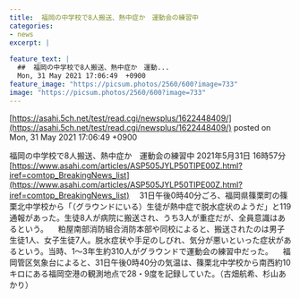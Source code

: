 ```yaml
---
title:  福岡の中学校で8人搬送、熱中症か　運動会の練習中  
categories:
- news
excerpt: |
  
feature_text: |
  ##  福岡の中学校で8人搬送、熱中症か　運動...
  Mon, 31 May 2021 17:06:49  +0900
feature_image: "https://picsum.photos/2560/600?image=733"
image: "https://picsum.photos/2560/600?image=733"
---
```


[https://asahi.5ch.net/test/read.cgi/newsplus/1622448409/](https://asahi.5ch.net/test/read.cgi/newsplus/1622448409/)
posted on Mon, 31 May 2021 17:06:49  +0900

<!--more-->

福岡の中学校で8人搬送、熱中症か　運動会の練習中 2021年5月31日 16時57分 [https://www.asahi.com/articles/ASP505JYLP50TIPE00Z.html?iref=comtop_BreakingNews_list](https://www.asahi.com/articles/ASP505JYLP50TIPE00Z.html?iref=comtop_BreakingNews_list) 　31日午後0時40分ごろ、福岡県篠栗町の篠栗北中学校から「（グラウンドにいる）生徒が熱中症で脱水症状のようだ」と119通報があった。生徒8人が病院に搬送され、うち3人が重症だが、全員意識はあるという。 　粕屋南部消防組合消防本部や同校によると、搬送されたのは男子生徒1人、女子生徒7人。脱水症状や手足のしびれ、気分が悪いといった症状があるという。当時、1〜3年生約310人がグラウンドで運動会の練習中だった。 　福岡管区気象台によると、31日午後0時40分の気温は、篠栗北中学校から南西約10キロにある福岡空港の観測地点で28・9度を記録していた。（古畑航希、杉山あかり）

